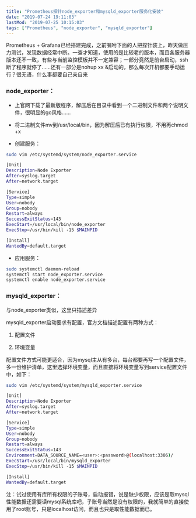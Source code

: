```yaml
---
title: "Prometheus探针node_exporter和mysqld_exporter服务化安装"
date: "2019-07-24 19:11:03"
lastMod: "2019-07-25 10:15:03"
tags: ["Prometheus", "node_exporter", "mysqld_exporter"]
---
```


Prometheus + Grafana已经搭建完成，之前嘱咐下面的人把探针装上，昨天做压力测试，发现数据经常中断。一查才知道，使用的是比较老的版本，而且各服务器版本还不一致，有些与当前监控模板并不一定兼容；一部分竟然是前台启动，ssh断了程序就停了……还有一部分是nohup xx &启动的，那么每次开机都要手动运行？很无语，什么事都要自己亲自来

### node_exporter：

- 上官网下载了最新版程序，解压后在目录中看到一个二进制文件和两个说明文件，很明显的go风格……

- 将二进制文件mv到/usr/local/bin，因为解压后已有执行权限，不用再chmod +x
- 创建服务：

```bash
sudo vim /etc/systemd/system/node_exporter.service

[Unit]
Description=Node Exporter
After=syslog.target
After=network.target

[Service]
Type=simple
User=nobody
Group=nobody
Restart=always
SuccessExitStatus=143
ExecStart=/usr/local/bin/node_exporter
ExecStop=/usr/bin/kill -15 $MAINPID

[Install]
WantedBy=default.target
```

- 应用服务：

```bash
sudo systemctl daemon-reload
systemctl start node_exporter.service
systemctl enable node_exporter.service
```

### mysqld_exporter：

与node_exporter类似，这里只描述差异

mysqld_exporter启动要求有配置，官方文档描述配置有两种方式：

1. 配置文件

2. 环境变量

配置文件方式可能更适合，因为mysql主从有多台，每台都要再写一个配置文件，多一份维护清单，这里选择环境变量，而且直接将环境变量写到service配置文件中，如下：

```bash
sudo vim /etc/systemd/system/mysqld_exporter.service

[Unit]
Description=Node Exporter
After=syslog.target
After=network.target

[Service]
Type=simple
User=nobody
Group=nobody
Restart=always
SuccessExitStatus=143
Environment=DATA_SOURCE_NAME=<user>:<password>@(localhost:3306)/
ExecStart=/usr/local/bin/mysqld_exporter
ExecStop=/usr/bin/kill -15 $MAINPID

[Install]
WantedBy=default.target
```

注：试过使用有库所有权限的子账号，启动报错，说是缺少权限，应该是取mysql性能数据还需要读mysql系统库吧，子账号当然是没有权限的，我就简单的直接使用了root账号，只是localhost访问，而且也只是取性能数据而已。

